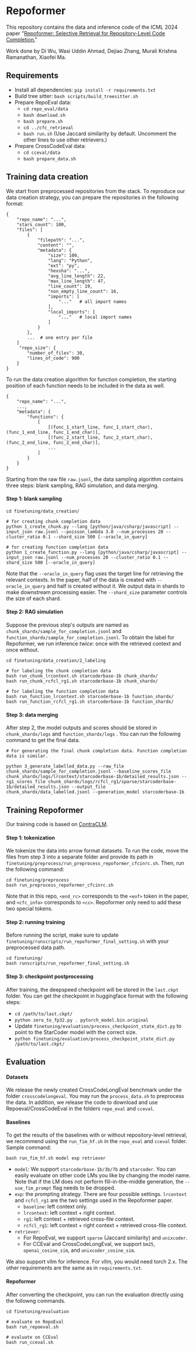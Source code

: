 # Repoformer
This repository contains the data and inference code of the ICML 2024 paper "[Repoformer: Selective Retrieval for
Repository-Level Code Completion.](https://arxiv.org/abs/2403.10059)"

Work done by Di Wu, Wasi Uddin Ahmad, Dejiao Zhang, Murali Krishna Ramanathan, Xiaofei Ma.
 

## Requirements

- Install all dependencies: `pip install -r requirements.txt`
- Build tree sitter: `bash scripts/build_treesitter.sh`
- Prepare RepoEval data: 
    - `cd repo_eval/data`
    - `bash download.sh`
    - `bash prepare.sh`
    - `cd ../cfc_retrieval`
    - `bash run.sh`  (Use Jaccard similarity by default. Uncomment the other lines to use other retrievers.)
- Prepare CrossCodeEval data: 
    - `cd cceval/data`
    - `bash prepare_data.sh`

## Training data creation
We start from preprocessed repositories from the stack. To reproduce our data creation strategy, you can prepare the repositories in the following format:
```
{
    "repo_name": "...",
    "stars_count": 100,
    "files": [
        {
            "filepath": "...",
            "content": "",
            "metadata": {
                "size": 100,
                "lang": "Python",
                "ext": "py",
                "hexsha": "...",
                "avg_line_length": 22,
                "max_line_length": 47,
                "line_count": 19,
                "non_empty_line_count": 16,
                "imports": [
                    "..."   # all import names
                ],
                "local_imports": [
                    "..."   # local import names
                ]
            }
        },
        ...  # one entry per file
    ]
     "repo_size": {
        "number_of_files": 30,
        "lines_of_code": 900
    }
}
```

To run the data creation algorithm for function completion, the starting position of each function needs to be included in the data as well. 
```
{
    "repo_name": "...",
    ...,
    "metadata": {
        "functions": {
            [
                [(func_1_start_line, func_1_start_char), (func_1_end_line, func_1_end_char)],
                [(func_2_start_line, func_2_start_char), (func_2_end_line, func_2_end_char)],
                ...
            ]
        }
    }
}
```

Starting from the raw file `raw.jsonl`, the data sampling algorithm contains three steps: blank sampling, RAG simulation, and data merging. 

#### Step 1: blank sampling
```
cd finetuning/data_creation/

# for creating chunk completion data
python 1_create_chunk.py --lang [python/java/csharp/javascript] --input_json raw.jsonl --poisson_lambda 3.0 --num_processes 20 --cluster_ratio 0.1 --shard_size 500 [--oracle_in_query]

# for creating function completion data
python 1_create_function.py --lang [python/java/csharp/javascript] --input_json raw.jsonl --num_processes 20 --cluster_ratio 0.1 --shard_size 500 [--oracle_in_query]
```
Note that the `--oracle_in_query` flag uses the target line for retrieving the relevant contexts. In the paper, half of the data is created with `--oracle_in_query` and half is created without it. We output data in shards to make downstream processing easier. The `--shard_size` parameter controls the size of each shard.

#### Step 2: RAG simulation
Suppose the previous step's outputs are named as `chunk_shardx/sample_for_completion.jsonl` and `function_shardx/sample_for_completion.jsonl`. To obtain the label for Repoformer, we run inference *twice*: once with the retrieved context and once without. 

```
cd finetuning/data_creation/2_labeling

# for labeling the chunk completion data
bash run_chunk_lrcontext.sh starcoderbase-1b chunk_shardx/ 
bash run_chunk_rcfcl_rg1.sh starcoderbase-1b chunk_shardx/

# for labeling the function completion data
bash run_function_lrcontext.sh starcoderbase-1b function_shardx/ 
bash run_function_rcfcl_rg1.sh starcoderbase-1b function_shardx/

```

#### Step 3: data merging
After step 2, the model outputs and scores should be stored in `chunk_shardx/logs` and `function_shardx/logs` . You can run the following command to get the final data.

```
# For generating the final chunk completion data. Function completion data is similar.

python 3_generate_labelled_data.py --raw_file chunk_shardx/sample_for_completion.jsonl --baseline_scores_file chunk_shardx/logs/lrcontext/starcoderbase-1b/detailed_results.json --rg1_scores_file chunk_shardx/logs/rcfcl_rg1/sparse/starcoderbase-1b/detailed_results.json --output_file chunk_shardx/data_labelled.jsonl --generation_model starcoderbase-1b 
```


## Training Repoformer
Our training code is based on [ContraCLM](https://github.com/amazon-science/ContraCLM). 

#### Step 1: tokenization
We tokenize the data into arrow format datasets. To run the code, move the files from step 3 into a separate folder and provide its path in `finetuning/preprocess/run_preprocess_repoformer_cfcinrc.sh`. Then, run the following command:
```
cd finetuning/preprocess
bash run_preprocess_repoformer_cfcinrc.sh
```
Note that in this repo, `<end_rc>` corresponds to the `<eof>` token in the paper, and `<cfc_info>` corresponds to `<cc>`. Repoformer only need to add these two special tokens. 

#### Step 2: running training
Before running the script, make sure to update `finetuning/runscripts/run_repoformer_final_setting.sh` with your preprocessed data path.
```
cd finetuning/
bash runscripts/run_repoformer_final_setting.sh
```

#### Step 3: checkpoint postprocessing
After training, the deepspeed checkpoint will be stored in the `last.ckpt` folder. You can get the checkpoint in huggingface format with the following steps:
- `cd /path/to/last.ckpt/`
- `python zero_to_fp32.py . pytorch_model.bin.original`
- Update `finetuning/evaluation/process_checkpoint_state_dict.py` to point to the StarCoder model with the correct size.
- `python finetuning/evaluation/process_checkpoint_state_dict.py /path/to/last.ckpt/`

## Evaluation
#### Datasets
We release the newly created CrossCodeLongEval benchmark under the folder `crosscodelongeval`. You may run the `process_data.sh` to preprocess the data. In addition, we release the code to download and use Repoeval/CrossCodeEval in the folders `repo_eval` and `cceval`.

#### Baselines
To get the results of the baselines with or without repository-level retrieval, we recommend using the `run_fim_hf.sh` in the `repo_eval` and `cceval` folder. Sample command:
```
bash run_fim_hf.sh model exp retriever
```
- `model`: We support `starcoderbase-1b/3b/7b` and `starcoder`. You can easily evaluate on other code LMs you like by changing the model name. Note that if the LM does not perform fill-in-the-middle generation, the `--use_fim_prompt` flag needs to be dropped.
- `exp`: the prompting strategy. There are four possible settings. `lrcontext` and `rcfcl_rg1` are the two settings used in the Repoformer paper.
    - `baseline`: left context only.
    - `lrcontext`: left context + right context.
    - `rg1`: left context + retrieved cross-file context.
    - `rcfcl_rg1`: left context + right context + retrieved cross-file context.    
- `retriever`: 
    - For RepoEval, we support `sparse` (Jaccard similarity) and `unixcoder`.
    - For CCEval and CrossCodeLongEval, we support `bm25`, `openai_cosine_sim`, and `unixcoder_cosine_sim`.

We also support vllm for inference. For vllm, you would need torch 2.x. The other requirements are the same as in `requirements.txt`. 

#### Repoformer
After converting the checkpoint, you can run the evaluation directly using the followng commands. 
```
cd finetuning/evaluation

# evaluate on RepoEval
bash run_repoeval.sh

# evaluate on CCEval
bash run_cceval.sh
```
